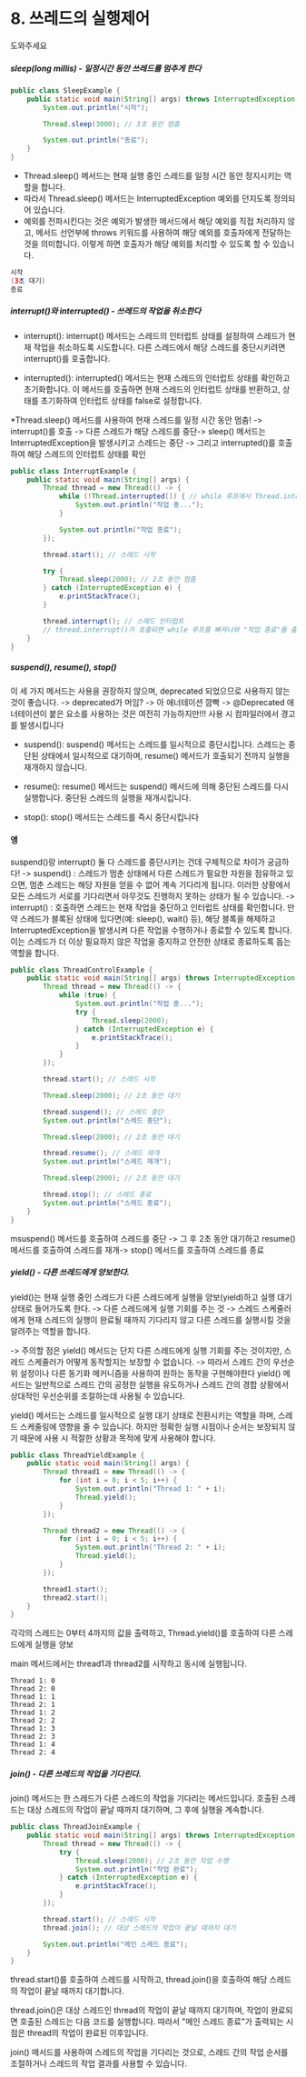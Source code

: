 # 8. 쓰레드의 실행제어
도와주세요
##### sleep(long millis) - 일정시간 동안 쓰레드를 멈추게 한다
```java
public class SleepExample {
    public static void main(String[] args) throws InterruptedException {
        System.out.println("시작");

        Thread.sleep(3000); // 3초 동안 멈춤

        System.out.println("종료");
    }
}
```
* Thread.sleep() 메서드는 현재 실행 중인 스레드를 일정 시간 동안 정지시키는 역할을 합니다.
* 따라서 Thread.sleep() 메서드는 InterruptedException 예외를 던지도록 정의되어 있습니다.
* 예외를 전파시킨다는 것은 예외가 발생한 메서드에서 해당 예외를 직접 처리하지 않고, 메서드 선언부에 throws 키워드를 사용하여 해당 예외를 호출자에게 전달하는 것을 의미합니다. 이렇게 하면 호출자가 해당 예외를 처리할 수 있도록 할 수 있습니다.
```java
시작
(3초 대기)
종료
```

##### interrupt()와 interrupted() - 쓰레드의 작업을 취소한다
* interrupt(): interrupt() 메서드는 스레드의 인터럽트 상태를 설정하여 스레드가 현재 작업을 취소하도록 시도합니다. 
다른 스레드에서 해당 스레드를 중단시키려면 interrupt()를 호출합니다.

* interrupted(): interrupted() 메서드는 현재 스레드의 인터럽트 상태를 확인하고 초기화합니다. 
이 메서드를 호출하면 현재 스레드의 인터럽트 상태를 반환하고, 상태를 초기화하여 인터럽트 상태를 false로 설정합니다.

*Thread.sleep() 메서드를 사용하여 현재 스레드를 일정 시간 동안 멈춤! -> interrupt()를 호출 -> 다른 스레드가 해당 스레드를 중단-> 
sleep() 메서드는 InterruptedException을 발생시키고 스레드는 중단 -> 그리고 interrupted()를 호출하여 해당 스레드의 인터럽트 상태를 확인
```java
public class InterruptExample {
    public static void main(String[] args) {
        Thread thread = new Thread(() -> {
            while (!Thread.interrupted()) { // while 루프에서 Thread.interrupted()를 호출하여 스레드의 인터럽트 상태를 확인
                System.out.println("작업 중...");
            }

            System.out.println("작업 종료");
        });

        thread.start(); // 스레드 시작

        try {
            Thread.sleep(2000); // 2초 동안 멈춤
        } catch (InterruptedException e) {
            e.printStackTrace();
        }

        thread.interrupt(); // 스레드 인터럽트
        // thread.interrupt()가 호출되면 while 루프를 빠져나와 "작업 종료"를 출력
    }
}
```
##### suspend(), resume(), stop()
이 세 가지 메서드는 사용을 권장하지 않으며, deprecated 되었으므로 사용하지 않는 것이 좋습니다. 
-> deprecated가 머임?
-> 아 애너테이션 깜빡
-> @Deprecated 애너테이션이 붙은 요소를 사용하는 것은 여전히 가능하지만!!! 사용 시 컴파일러에서 경고를 발생시킵니다
* suspend(): suspend() 메서드는 스레드를 일시적으로 중단시킵니다. 스레드는 중단된 상태에서 일시적으로 대기하며, resume() 메서드가 호출되기 전까지 실행을 재개하지 않습니다.

* resume(): resume() 메서드는 suspend() 메서드에 의해 중단된 스레드를 다시 실행합니다. 중단된 스레드의 실행을 재개시킵니다.

* stop(): stop() 메서드는 스레드를 즉시 중단시킵니다

#### 엥
suspend()랑 interrupt() 둘 다 스레드를 중단시키는 건데 구체적으로 차이가 궁금하다!
-> suspend() : 스레드가 멈춘 상태에서 다른 스레드가 필요한 자원을 점유하고 있으면, 멈춘 스레드는 해당 자원을 얻을 수 없어 계속 기다리게 됩니다. 이러한 상황에서 모든 스레드가 서로를 기다리면서 아무것도 진행하지 못하는 상태가 될 수 있습니다.
-> interrupt() : 호출하면 스레드는 현재 작업을 중단하고 인터럽트 상태를 확인합니다. 만약 스레드가 블록된 상태에 있다면(예: sleep(), wait() 등), 해당 블록을 해제하고 InterruptedException을 발생시켜 다른 작업을 수행하거나 종료할 수 있도록 합니다. 이는 스레드가 더 이상 필요하지 않은 작업을 중지하고 안전한 상태로 종료하도록 돕는 역할을 합니다.

```java
public class ThreadControlExample {
    public static void main(String[] args) throws InterruptedException {
        Thread thread = new Thread(() -> {
            while (true) {
                System.out.println("작업 중...");
                try {
                    Thread.sleep(2000);
                } catch (InterruptedException e) {
                    e.printStackTrace();
                }
            }
        });

        thread.start(); // 스레드 시작

        Thread.sleep(2000); // 2초 동안 대기

        thread.suspend(); // 스레드 중단
        System.out.println("스레드 중단");

        Thread.sleep(2000); // 2초 동안 대기

        thread.resume(); // 스레드 재개
        System.out.println("스레드 재개");

        Thread.sleep(2000); // 2초 동안 대기

        thread.stop(); // 스레드 종료
        System.out.println("스레드 종료");
    }
}
```
msuspend() 메서드를 호출하여 스레드를 중단 -> 그 후 2초 동안 대기하고 resume() 메서드를 호출하여 스레드를 재개-> stop() 메서드를 호출하여 스레드를 종료

##### yield() - 다른 쓰레드에게 양보한다.
yield()는 현재 실행 중인 스레드가 다른 스레드에게 실행을 양보(yield)하고 실행 대기 상태로 들어가도록 한다.
-> 다른 스레드에게 실행 기회를 주는 것 -> 스레드 스케줄러에게 현재 스레드의 실행이 완료될 때까지 기다리지 않고 다른 스레드를 실행시킬 것을 알려주는 역할을 합니다.

-> 주의할 점은 yield() 메서드는 단지 다른 스레드에게 실행 기회를 주는 것이지만, 스레드 스케줄러가 어떻게 동작할지는 보장할 수 없습니다. 
-> 따라서 스레드 간의 우선순위 설정이나 다른 동기화 메커니즘을 사용하여 원하는 동작을 구현해야한다 
yield() 메서드는 일반적으로 스레드 간의 공정한 실행을 유도하거나 스레드 간의 경합 상황에서 상대적인 우선순위를 조절하는데 사용될 수 있습니다.

yield() 메서드는 스레드를 일시적으로 실행 대기 상태로 전환시키는 역할을 하며, 스레드 스케줄링에 영향을 줄 수 있습니다. 하지만 정확한 실행 시점이나 순서는 보장되지 않기 때문에 사용 시 적절한 상황과 목적에 맞게 사용해야 합니다.

```java
public class ThreadYieldExample {
    public static void main(String[] args) {
        Thread thread1 = new Thread(() -> {
            for (int i = 0; i < 5; i++) {
                System.out.println("Thread 1: " + i);
                Thread.yield();
            }
        });

        Thread thread2 = new Thread(() -> {
            for (int i = 0; i < 5; i++) {
                System.out.println("Thread 2: " + i);
                Thread.yield();
            }
        });

        thread1.start();
        thread2.start();
    }
}
```
각각의 스레드는 0부터 4까지의 값을 출력하고, Thread.yield()를 호출하여 다른 스레드에게 실행을 양보

main 메서드에서는 thread1과 thread2를 시작하고 동시에 실행됩니다.
```agsl
Thread 1: 0
Thread 2: 0
Thread 1: 1
Thread 2: 1
Thread 1: 2
Thread 2: 2
Thread 1: 3
Thread 2: 3
Thread 1: 4
Thread 2: 4
```
##### join() - 다른 쓰레드의 작업을 기다린다.
join() 메서드는 한 스레드가 다른 스레드의 작업을 기다리는 메서드입니다. 호출된 스레드는 대상 스레드의 작업이 끝날 때까지 대기하며, 그 후에 실행을 계속합니다.
```java
public class ThreadJoinExample {
    public static void main(String[] args) throws InterruptedException {
        Thread thread = new Thread(() -> {
            try {
                Thread.sleep(2000); // 2초 동안 작업 수행
                System.out.println("작업 완료");
            } catch (InterruptedException e) {
                e.printStackTrace();
            }
        });

        thread.start(); // 스레드 시작
        thread.join(); // 대상 스레드의 작업이 끝날 때까지 대기

        System.out.println("메인 스레드 종료");
    }
}
```
thread.start()를 호출하여 스레드를 시작하고, thread.join()을 호출하여 해당 스레드의 작업이 끝날 때까지 대기합니다.

thread.join()은 대상 스레드인 thread의 작업이 끝날 때까지 대기하며, 작업이 완료되면 호출된 스레드는 다음 코드를 실행합니다. 
따라서 "메인 스레드 종료"가 출력되는 시점은 thread의 작업이 완료된 이후입니다.

join() 메서드를 사용하여 스레드의 작업을 기다리는 것으로, 스레드 간의 작업 순서를 조절하거나 스레드의 작업 결과를 사용할 수 있습니다.
